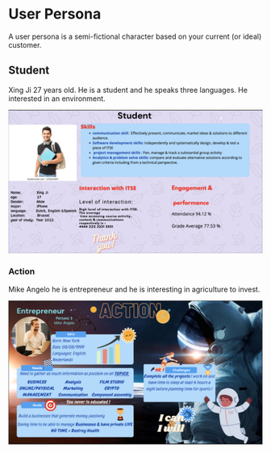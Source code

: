 # User Persona

A user persona is a semi-fictional character based on your current (or ideal)
customer.

## Student

Xing Ji 27 years old. He is a student and he speaks three languages. He
interested in an environment.

![Persona](/images/userpersona.png)

### Action

Mike Angelo he is entrepreneur and he is interesting in agriculture to invest.

![Persona](/images/userpersona2.png)


